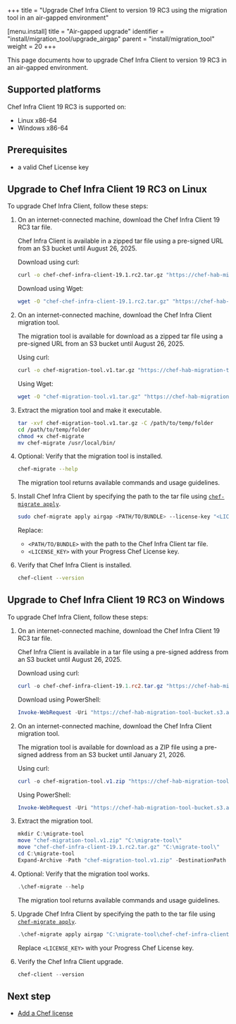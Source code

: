 +++
title = "Upgrade Chef Infra Client to version 19 RC3 using the migration tool in an air-gapped environment"

[menu.install]
title = "Air-gapped upgrade"
identifier = "install/migration_tool/upgrade_airgap"
parent = "install/migration_tool"
weight = 20
+++

This page documents how to upgrade Chef Infra Client to version 19 RC3 in an air-gapped environment.

## Supported platforms

Chef Infra Client 19 RC3 is supported on:

- Linux x86-64
- Windows x86-64

## Prerequisites

- a valid Chef License key

## Upgrade to Chef Infra Client 19 RC3 on Linux

To upgrade Chef Infra Client, follow these steps:

1. On an internet-connected machine, download the Chef Infra Client 19 RC3 tar file.

    Chef Infra Client is available in a zipped tar file using a pre-signed URL from an S3 bucket until August 26, 2025.

    Download using curl:

    ```sh
    curl -o chef-chef-infra-client-19.1.rc2.tar.gz "https://chef-hab-migration-tool-bucket.s3.amazonaws.com/rc2_hab_pkg_chef_client/rc2_tar_folder/chef-chef-infra-client-19.1.rc2.tar.gz?AWSAccessKeyId=AKIAW4FPVFT6BIP2EQW7&Signature=Q91HiSIzOxffl52La8EvqSXSqWk%3D&Expires=1756222682"
    ```

    Download using Wget:

    ```sh
    wget -O "chef-chef-infra-client-19.1.rc2.tar.gz" "https://chef-hab-migration-tool-bucket.s3.amazonaws.com/rc2_hab_pkg_chef_client/rc2_tar_folder/chef-chef-infra-client-19.1.rc2.tar.gz?AWSAccessKeyId=AKIAW4FPVFT6BIP2EQW7&Signature=Q91HiSIzOxffl52La8EvqSXSqWk%3D&Expires=1756222682"
    ```

1. On an internet-connected machine, download the Chef Infra Client migration tool.

    The migration tool is available for download as a zipped tar file using a pre-signed URL from an S3 bucket until August 26, 2025.

    Using curl:

    ```sh
    curl -o chef-migration-tool.v1.tar.gz "https://chef-hab-migration-tool-bucket.s3.amazonaws.com/rc2_hab_pkg_chef_client/rc2_migration_tool/migration-tools_Linux_x86_64.tar.gz?AWSAccessKeyId=AKIAW4FPVFT6BIP2EQW7&Signature=hbgCCCl9r48WHDP%2FFQtNTN9pFJw%3D&Expires=1756222424"
    ```

    Using Wget:

    ```sh
    wget -O "chef-migration-tool.v1.tar.gz" "https://chef-hab-migration-tool-bucket.s3.amazonaws.com/rc2_hab_pkg_chef_client/rc2_migration_tool/migration-tools_Linux_x86_64.tar.gz?AWSAccessKeyId=AKIAW4FPVFT6BIP2EQW7&Signature=hbgCCCl9r48WHDP%2FFQtNTN9pFJw%3D&Expires=1756222424"
    ```

1. Extract the migration tool and make it executable.

    ```sh
    tar -xvf chef-migration-tool.v1.tar.gz -C /path/to/temp/folder
    cd /path/to/temp/folder
    chmod +x chef-migrate
    mv chef-migrate /usr/local/bin/
    ```

1. Optional: Verify that the migration tool is installed.

    ```sh
    chef-migrate --help
    ```

    The migration tool returns available commands and usage guidelines.

1. Install Chef Infra Client by specifying the path to the tar file using [`chef-migrate apply`](reference).

    ```sh
    sudo chef-migrate apply airgap <PATH/TO/BUNDLE> --license-key "<LICENSE_KEY>"
    ```

    Replace:

    - `<PATH/TO/BUNDLE>` with the path to the Chef Infra Client tar file.
    - `<LICENSE_KEY>` with your Progress Chef License key.

1. Verify that Chef Infra Client is installed.

    ```sh
    chef-client --version
    ```

## Upgrade to Chef Infra Client 19 RC3 on Windows

To upgrade Chef Infra Client, follow these steps:

1. On an internet-connected machine, download the Chef Infra Client 19 RC3 tar file.

    Chef Infra Client is available in a tar file using a pre-signed address from an S3 bucket until August 26, 2025.

    Download using curl:

    ```powershell
    curl -o chef-chef-infra-client-19.1.rc2.tar.gz "https://chef-hab-migration-tool-bucket.s3.amazonaws.com/rc2_hab_pkg_chef_client/rc2_tar_folder/Windows/chef-chef-infra-client-19.1.rc2.windows.tar.gz?AWSAccessKeyId=AKIAW4FPVFT6BIP2EQW7&Signature=VCLjoJMbgSC%2Fkos4P%2BR2Ikm0Jww%3D&Expires=1767840014"
    ```

    Download using PowerShell:

    ```powershell
    Invoke-WebRequest -Uri "https://chef-hab-migration-tool-bucket.s3.amazonaws.com/rc2_hab_pkg_chef_client/rc2_tar_folder/Windows/chef-chef-infra-client-19.1.rc2.windows.tar.gz?AWSAccessKeyId=AKIAW4FPVFT6BIP2EQW7&Signature=VCLjoJMbgSC%2Fkos4P%2BR2Ikm0Jww%3D&Expires=1767840014" -OutFile "chef-chef-infra-client-19.1.rc2.tar.gz"
    ```

1. On an internet-connected machine, download the Chef Infra Client migration tool.

    The migration tool is available for download as a ZIP file using a pre-signed address from an S3 bucket until January 21, 2026.

    Using curl:

    ```powershell
    curl -o chef-migration-tool.v1.zip "https://chef-hab-migration-tool-bucket.s3.amazonaws.com/rc2_hab_pkg_chef_client/rc2_migration_tool/Windows/migration-tools_Windows_x86_64.zip?AWSAccessKeyId=AKIAW4FPVFT6BIP2EQW7&Signature=i5K3bQIqD35chzrTtS2uerU7ZDE%3D&Expires=1768953772"
    ```

    Using PowerShell:

    ```powershell
    Invoke-WebRequest -Uri "https://chef-hab-migration-tool-bucket.s3.amazonaws.com/rc2_hab_pkg_chef_client/rc2_migration_tool/Windows/migration-tools_Windows_x86_64.zip?AWSAccessKeyId=AKIAW4FPVFT6BIP2EQW7&Signature=i5K3bQIqD35chzrTtS2uerU7ZDE%3D&Expires=1768953772" -OutFile "chef-migration-tool.v1.zip"
    ```

1. Extract the migration tool.

    ```powershell
    mkdir C:\migrate-tool
    move "chef-migration-tool.v1.zip" "C:\migrate-tool\"
    move "chef-chef-infra-client-19.1.rc2.tar.gz" "C:\migrate-tool\"
    cd C:\migrate-tool
    Expand-Archive -Path "chef-migration-tool.v1.zip" -DestinationPath "."
    ```

1. Optional: Verify that the migration tool works.

    ```powershell
    .\chef-migrate --help
    ```

    The migration tool returns available commands and usage guidelines.

1. Upgrade Chef Infra Client by specifying the path to the tar file using [`chef-migrate apply`](reference).

    ```powershell
    .\chef-migrate apply airgap "C:\migrate-tool\chef-chef-infra-client-19.1.rc2.tar.gz" --license-key "<LICENSE_KEY>"
    ```

    Replace `<LICENSE_KEY>` with your Progress Chef License key.

1. Verify the Chef Infra Client upgrade.

    ```powershell
    chef-client --version
    ```

## Next step

- [Add a Chef license](/license)

